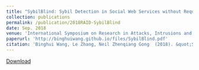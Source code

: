 ```yaml
---
title: "SybilBlind: Sybil Detection in Social Web Services without Requiring Manual Labels"
collection: publications
permalink: /publication/2018RAID-SybilBlind
date: Sep. 2018
venue: 'International Symposium on Research in Attacks, Intrusions and Defenses (RAID), 2018. Acceptance rate: 33/145=22.8\%.'
paperurl: 'http://binghuiwang.github.io/files/SybilBlind.pdf'
citation: 'Binghui Wang, Le Zhang, Neil Zhenqiang Gong  (2018). &quot;SybilBlind: Sybil Detection in Social Web Services without Requiring Manual Labels.&quot; <i>International Symposium on Research in Attacks, Intrusions and Defenses (RAID)</i>.'
---
```


[Download](http://binghuiwang.github.io/files/SybilBlind.pdf)
